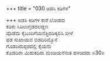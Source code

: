 +++
title = "030 ಅಡಸಿ ಕಿಡಿಗಳ"

+++
ಅಡಸಿ ಕಿಡಿಗಳ ಕಾರೆ ಲೋಹದ  
ಕಡಿಕು ಸಿಡಿಲುಗ್ಗಡದಲಡ್ಡಣ  
ವೊಡೆದು ಕೈಬಂದಿಗೆಯನೆತ್ತಿದಡಿಕ್ಕಲಿಸಿ ಬೀಳೆ  
ಫಡ ಸುಖಾಯವ ಬಿಡದಿರಿಮ್ಮೊನೆ  
ಗೊಡದಿರುಪ್ಪರದಲ್ಲಿ ಕೈಯನು  
ಕೊಡದಿರಾ ಮಿಡುಕದಿರು ಮಂಡಿಯನೆನುತ ಹಳಚಿದರು    ॥30॥